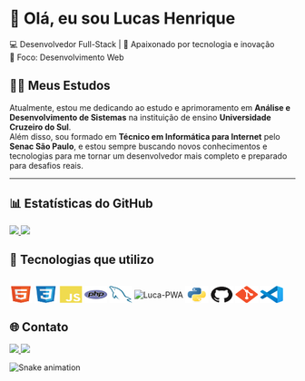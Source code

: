 # 👋 Olá, eu sou Lucas Henrique

💻 Desenvolvedor Full-Stack | 🚀 Apaixonado por tecnologia e inovação  
🎯 Foco: Desenvolvimento Web

## 🧑‍🎓 Meus Estudos

Atualmente, estou me dedicando ao estudo e aprimoramento em **Análise e Desenvolvimento de Sistemas** na instituição de ensino **Universidade Cruzeiro do Sul**.  
Além disso, sou formado em **Técnico em Informática para Internet** pelo **Senac São Paulo**, e estou sempre buscando novos conhecimentos e tecnologias para me tornar um desenvolvedor mais completo e preparado para desafios reais.

---

## 📊 Estatísticas do GitHub

<a href="https://github.com/LxcaszXD">
  <img height="180em" src="https://github-readme-stats-sigma-five.vercel.app/api?username=LxcaszXD&show_icons=true&theme=nord&include_all_commits=true&count_private=true"/>
  <img height="180em" src="https://github-readme-stats.vercel.app/api/top-langs/?username=LxcaszXD&layout=compact&langs_count=8&theme=nord&cache_seconds=3600"/>
</a>


## 🚀 Tecnologias que utilizo

<div style="display: inline_block"><br>
  <img align="center" alt="Luca-HTML" height="30" width="40" src="https://raw.githubusercontent.com/devicons/devicon/master/icons/html5/html5-original.svg">
  <img align="center" alt="Luca-CSS" height="30" width="40" src="https://raw.githubusercontent.com/devicons/devicon/master/icons/css3/css3-original.svg">
  <img align="center" alt="Luca-Js" height="30" width="40" src="https://raw.githubusercontent.com/devicons/devicon/master/icons/javascript/javascript-plain.svg">
  <img align="center" alt="Luca-PHP" height="30" width="40" src="https://raw.githubusercontent.com/devicons/devicon/master/icons/php/php-original.svg">
  <img align="center" alt="Luca-MySQL" height="30" width="40" src="https://raw.githubusercontent.com/devicons/devicon/master/icons/mysql/mysql-original.svg">
  <img align="center" alt="Luca-PWA" height="30" width="40" src="https://raw.githubusercontent.com/simple-icons/simple-icons/develop/icons/pwa.svg">
  <img align="center" alt="Luca-Python" height="30" width="40" src="https://raw.githubusercontent.com/devicons/devicon/master/icons/python/python-original.svg">
  <img align="center" alt="Luca-GitHub" height="30" width="40" src="https://raw.githubusercontent.com/devicons/devicon/master/icons/github/github-original.svg">
  <img align="center" alt="Luca-Git" height="30" width="40" src="https://raw.githubusercontent.com/devicons/devicon/master/icons/git/git-original.svg">
  <img align="center" alt="Luca-VSCode" height="30" width="40" src="https://raw.githubusercontent.com/devicons/devicon/master/icons/vscode/vscode-original.svg">
</div>

## 🌐 Contato

<a href="https://www.linkedin.com/in/lucas-henrique-da-silva-gon%C3%A7alves/" target="_blank">
  <img src="https://img.shields.io/badge/-LinkedIn-%230077B5?style=for-the-badge&logo=linkedin&logoColor=white">
</a> 
<a href="mailto:lxcaszwork@gmail.com">
  <img src="https://img.shields.io/badge/-Gmail-%23333?style=for-the-badge&logo=gmail&logoColor=white">
</a>

![Snake animation](https://raw.githubusercontent.com/LxcaszXD/LxcaszXD/main/output/github-contribution-grid-snake.svg)
